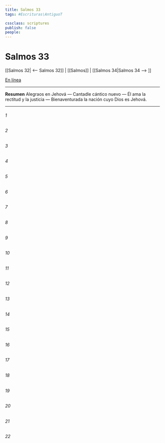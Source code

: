 ```yaml
---
title: Salmos 33
tags: #Escrituras\AntiguoT

cssclass: scriptures
publish: false
people:
---
```


# Salmos 33
[[Salmos 32| <-- Salmos 32]] | [[Salmos]] | [[Salmos 34|Salmos 34 --> ]]

[En línea](https://churchofjesuschrist.org/study/scriptures/ot/ps/33?lang=spa)

---
__Resumen__
Alegraos en Jehová — Cantadle cántico nuevo — Él ama la rectitud y la justicia — Bienaventurada la nación cuyo Dios es Jehová.

---
###### 1 


###### 2 


###### 3 


###### 4 


###### 5 


###### 6 


###### 7 


###### 8 


###### 9 


###### 10 


###### 11 


###### 12 


###### 13 


###### 14 


###### 15 


###### 16 


###### 17 


###### 18 


###### 19 


###### 20 


###### 21 


###### 22 


